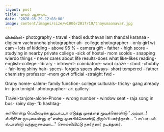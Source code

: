```yaml
---
layout: post
title: தாயும் ஆனவர்…
date: '2020-05-29 12:08:00'
image: content/images/size/w1000/2017/10/thayumaanavar.jpg
---
```


மின்மினி - photography - travel - thadi eduthavan lam thandal karanaa - digicam vachrundha photographer ah- college photographer - only girl wt cam - lots of kidding - above 95 % - camera gift - father - high score - studying in nearby private college -sick of hostel- mom scolds - snapping wierdo things - never cares about life results-does what like-likes reading-english-college -library - introvert- coimbatore- word craze - short -chubby - fair-long shiny hair- specs- forgets specs always- short tempered - father chemistry professor -mom govt official -straight fwd -

Grany home- salem- family function- college culturals- trichy- gang already in- join tonight- photographer- art gallery-

Travel-tanjore-alone-Phone - wrong number - window seat - raja song in bus- rainy day- fb hashtag-

சுள்ளென்று வெயிலடிக்க துப்பாட்டா எடுத்து முகத்தை மூடிக்கொண்டு "அம்மா..! ஸ்கிரீனை மூடிவைன்னு ஏ"என்று முனகிக்கொண்டு திரும்பி பார்த்தாள்...
"பாப்பா பஸ் ஸ்டாண்டு வந்துருச்சும்மா..." சொல்லிவிட்டு நகர்ந்தார் நடத்துனர்.